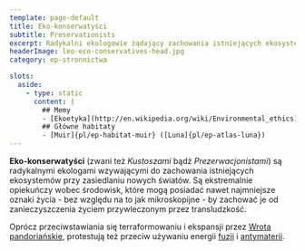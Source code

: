 ```yaml
---
template: page-default
title: Eko-konserwatyści
subtitle: Preservationists
excerpt: Radykalni ekologowie żądający zachowania istniejących ekosystemów
headerImage: leo-eco-conservatives-head.jpg
category: ep-stronnictwa

slots:
  aside:
    - type: static
      content: |
        ## Memy
        - [Ekoetyka](http://en.wikipedia.org/wiki/Environmental_ethics)
        ## Główne habitaty
        - [Muir]{pl/ep-habitat-muir} ([Luna]{pl/ep-atlas-luna})
---
```

**Eko-konserwatyści** (zwani też _Kustoszami_ bądź _Prezerwacjonistami_) są radykalnymi ekologami wzywającymi do zachowania istniejących ekosystemów przy zasiedlaniu nowych światów. Są ekstremalnie opiekuńczy wobec środowisk, które mogą posiadać nawet najmniejsze oznaki życia - bez względu na to jak mikroskopijne - by zachować je od zanieczyszczenia życiem przywleczonym przez transludzkość.

Oprócz przeciwstawiania się terraformowaniu i ekspansji przez [Wrota pandoriańskie](#), protestują też przeciw używaniu energii [fuzji](http://pl.wikipedia.org/wiki/Reakcja_termoj%C4%85drowa) i [antymaterii](http://pl.wikipedia.org/wiki/Antymateria).
